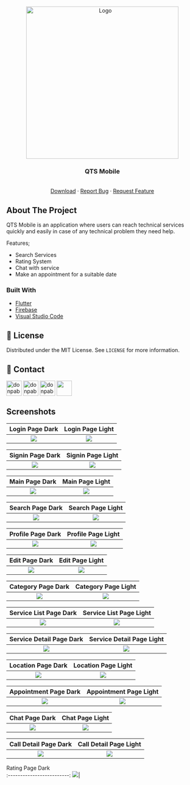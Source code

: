 <br />
<p align="center">
  <a href="https://github.com/BerkayOzturkCE/QTS-Mobile">
    <img src="https://github.com/BerkayOzturkCE/QTS-Service-Panel/blob/main/assets/icons/logo.png" alt="Logo" width="400">
  </a>

  <h3 align="center">QTS Mobile</h3>

  <p align="center">
    <br />
    <a href="https://github.com/BerkayOzturkCE/QTS-Mobile">Download</a>
    ·
    <a href="-https://github.com/BerkayOzturkCE/QTS-Mobile/issues">Report Bug</a>
    ·
    <a href="https://github.com/BerkayOzturkCE/QTS-Mobile/issues">Request Feature</a>
  </p>
</p>

## About The Project
QTS Mobile is an application where users can reach technical services quickly and easily in case of any technical problem they need help.

Features;

- Search Services
- Rating System
- Chat with service
- Make an appointment for a suitable date



### Built With

* [Flutter](https://flutter.dev/)
* [Firebase](https://firebase.google.com/)
* [Visual Studio Code](https://visualstudio.microsoft.com/tr/)

## 📝 License

Distributed under the MIT License. See `LICENSE` for more information.

## 📌 Contact

<a>

<a href="https://www.linkedin.com/in/broztrk/" target="blank"><img align="center" src="https://github.com/BerkayOzturkCE/BerkayOzturkCE/blob/main/linkedin.png" 
alt="donpablonow" height="40" width="40" /></a>
<a href="https://www.instagram.com/brky_oztrk/" target="blank"><img align="center" src="https://github.com/BerkayOzturkCE/BerkayOzturkCE/blob/main/instagram.png" alt="donpablonow" height="40" width="40" /></a>
<a href="https://twitter.com/BerkayOzturkCE" target="blank"><img align="center" src="https://github.com/BerkayOzturkCE/BerkayOzturkCE/blob/main/twitter.png" alt="donpablonow" height="40" width="40" /></a>
<a href="mailto:berkayozturkce@gmail.com" target="blank"><img align="center" src="https://github.com/BerkayOzturkCE/BerkayOzturkCE/blob/main/icons8-gmail-480.svg" height="40" width="40" /></a>

</a>



## Screenshots


Login Page Dark              |  Login Page Light
:-------------------------:|:-------------------------:
![](https://github.com/BerkayOzturkCE/QTS-Mobile/blob/main/screenshots/logindark.png?raw=true)|![](https://github.com/BerkayOzturkCE/QTS-Mobile/blob/main/screenshots/loginlight.png?raw=true)|


Signin Page Dark              |  Signin Page Light
:-------------------------:|:-------------------------:
![](https://github.com/BerkayOzturkCE/QTS-Mobile/blob/main/screenshots/signindark.png?raw=true)|![](https://github.com/BerkayOzturkCE/QTS-Mobile/blob/main/screenshots/signinlight.png?raw=true)|

Main Page Dark               |  Main Page Light
:-------------------------:|:-------------------------:
![](https://github.com/BerkayOzturkCE/QTS-Mobile/blob/main/screenshots/maindark.png?raw=true)|![](https://github.com/BerkayOzturkCE/QTS-Mobile/blob/main/screenshots/mainlight.png?raw=true)|

Search Page Dark              |  Search Page Light
:-------------------------:|:-------------------------:
![](https://github.com/BerkayOzturkCE/QTS-Mobile/blob/main/screenshots/searchdark.png?raw=true)|![](https://github.com/BerkayOzturkCE/QTS-Mobile/blob/main/screenshots/searchlight.png?raw=true)|


Profile Page Dark              |  Profile Page Light
:-------------------------:|:-------------------------:
![](https://github.com/BerkayOzturkCE/QTS-Mobile/blob/main/screenshots/profiledark.png?raw=true)|![](https://github.com/BerkayOzturkCE/QTS-Mobile/blob/main/screenshots/profilelight.png?raw=true)|

Edit Page Dark               |  Edit Page Light
:-------------------------:|:-------------------------:
![](https://github.com/BerkayOzturkCE/QTS-Mobile/blob/main/screenshots/editdark.png?raw=true)|![](https://github.com/BerkayOzturkCE/QTS-Mobile/blob/main/screenshots/editlight.png?raw=true)|



Category Page Dark              |  Category Page Light
:-------------------------:|:-------------------------:
![](https://github.com/BerkayOzturkCE/QTS-Mobile/blob/main/screenshots/categorydark.png?raw=true)|![](https://github.com/BerkayOzturkCE/QTS-Mobile/blob/main/screenshots/categorylight.png?raw=true)|


Service List Page Dark              |  Service List Page Light
:-------------------------:|:-------------------------:
![](https://github.com/BerkayOzturkCE/QTS-Mobile/blob/main/screenshots/storelistdark.png?raw=true)|![](https://github.com/BerkayOzturkCE/QTS-Mobile/blob/main/screenshots/storelistlight.png?raw=true)|

Service Detail Page Dark               |  Service Detail Page Light
:-------------------------:|:-------------------------:
![](https://github.com/BerkayOzturkCE/QTS-Mobile/blob/main/screenshots/servicedetaildark.png?raw=true)|![](https://github.com/BerkayOzturkCE/QTS-Mobile/blob/main/screenshots/servicedetaillight.png?raw=true)|

Location Page Dark              |  Location Page Light
:-------------------------:|:-------------------------:
![](https://github.com/BerkayOzturkCE/QTS-Mobile/blob/main/screenshots/locaitondark.png?raw=true)|![](https://github.com/BerkayOzturkCE/QTS-Mobile/blob/main/screenshots/locationlight.png?raw=true)|


Appointment Page Dark              |  Appointment Page Light
:-------------------------:|:-------------------------:
![](https://github.com/BerkayOzturkCE/QTS-Mobile/blob/main/screenshots/datedark.png?raw=true)|![](https://github.com/BerkayOzturkCE/QTS-Mobile/blob/main/screenshots/datelight.png?raw=true)|

Chat Page Dark              |  Chat Page Light
:-------------------------:|:-------------------------:
![](https://github.com/BerkayOzturkCE/QTS-Mobile/blob/main/screenshots/chatdark.png?raw=true)|![](https://github.com/BerkayOzturkCE/QTS-Mobile/blob/main/screenshots/chatlight.png?raw=true)|


Call Detail Page Dark               |  Call Detail Page Light
:-------------------------:|:-------------------------:
![](https://github.com/BerkayOzturkCE/QTS-Mobile/blob/main/screenshots/detaildark.png?raw=true)|![](https://github.com/BerkayOzturkCE/QTS-Mobile/blob/main/screenshots/detaillight.png?raw=true)|

Rating Page Dark    
:-------------------------:
![](https://github.com/BerkayOzturkCE/QTS-Mobile/blob/main/screenshots/ratinglight.png?raw=true)|
